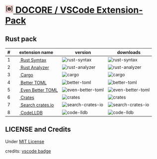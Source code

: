 # [<img src="./assets/icon.png" width="26" height="26" /> DOCORE / VSCode Extension-Pack][docore-vscode-extension-pack-gh-repo]

## Rust pack

| #   | extension name                                                                                                                                                                                                            | version                                 | downloads                               |
| --- | ------------------------------------------------------------------------------------------------------------------------------------------------------------------------------------------------------------------------- | --------------------------------------- | --------------------------------------- |
| 1   | [<img src="https://dustypomerleau.gallerycdn.vsassets.io/extensions/dustypomerleau/rust-syntax/0.6.1/1657445670505/Microsoft.VisualStudio.Services.Icons.Default" width="16" height="16" /> Rust Symtax][l-rust-syntax]   | ![rust-syntax][v-rust-syntax]           | ![rust-syntax][d-rust-syntax]           |
| 2   | [<img src="https://rust-lang.gallerycdn.vsassets.io/extensions/rust-lang/rust-analyzer/0.4.1510/1683852079419/Microsoft.VisualStudio.Services.Icons.Default" width="16" height="16" /> Rust Analyzer][l-rust-analyzer]    | ![rust-analyzer][v-rust-analyzer]       | ![rust-analyzer][d-rust-analyzer]       |
| 3   | [<img src="https://panicbit.gallerycdn.vsassets.io/extensions/panicbit/cargo/0.2.3/1578359324377/Microsoft.VisualStudio.Services.Icons.Default" width="16" height="16" /> Cargo][l-cargo]                                 | ![cargo][v-cargo]                       | ![cargo][d-cargo]                       |
| 4   | [<img src="https://bungcip.gallerycdn.vsassets.io/extensions/bungcip/better-toml/0.3.2/1518943844936/Microsoft.VisualStudio.Services.Icons.Default" width="16" height="16" /> Better TOML][l-better-toml]                 | ![better-toml][v-better-toml]           | ![better-toml][d-better-toml]           |
| 5   | [<img src="https://tamasfe.gallerycdn.vsassets.io/extensions/tamasfe/even-better-toml/0.19.0/1667317056512/Microsoft.VisualStudio.Services.Icons.Default" width="16" height="16" /> Even Better TOML][l-even-better-toml] | ![even-better-toml][v-even-better-toml] | ![even-better-toml][d-even-better-toml] |
| 6   | [<img src="https://serayuzgur.gallerycdn.vsassets.io/extensions/serayuzgur/crates/0.5.11/1680765308724/Microsoft.VisualStudio.Services.Icons.Default" width="16" height="16" /> Crates][l-crates]                         | ![crates][v-crates]                     | ![crates][d-crates]                     |
| 7   | [<img src="https://belfz.gallerycdn.vsassets.io/extensions/belfz/search-crates-io/1.2.1/1526047125511/Microsoft.VisualStudio.Services.Icons.Default" width="16" height="16" /> Search crates.io][l-search-crates-io]      | ![search-crates-io][v-search-crates-io] | ![search-crates-io][d-search-crates-io] |
| 8   | [<img src="https://vadimcn.gallerycdn.vsassets.io/extensions/vadimcn/vscode-lldb/1.9.1/1682832076650/Microsoft.VisualStudio.Services.Icons.Default" width="16" height="16" /> CodeLLDB][l-code-lldb]                      | ![code-lldb][v-code-lldb]               | ![code-lldb][d-code-lldb]               |

<!-- links -->

[docore-vscode-extension-pack-gh-repo]: https://github.com/docore/vscode-extension-pack
[l-rust-syntax]: https://marketplace.visualstudio.com/items?itemName=dustypomerleau.rust-syntax
[v-rust-syntax]: https://vsmarketplacebadges.dev/version-short/dustypomerleau.rust-syntax.svg
[d-rust-syntax]: https://vsmarketplacebadges.dev/downloads-short/dustypomerleau.rust-syntax.svg
[l-rust-analyzer]: https://marketplace.visualstudio.com/items?itemName=rust-lang.rust-analyzer
[v-rust-analyzer]: https://vsmarketplacebadges.dev/version-short/rust-lang.rust-analyzer.svg
[d-rust-analyzer]: https://vsmarketplacebadges.dev/downloads-short/rust-lang.rust-analyzer.svg
[l-cargo]: https://marketplace.visualstudio.com/items?itemName=panicbit.cargo
[v-cargo]: https://vsmarketplacebadges.dev/version-short/panicbit.cargo.svg
[d-cargo]: https://vsmarketplacebadges.dev/downloads-short/panicbit.cargo.svg
[l-better-toml]: https://marketplace.visualstudio.com/items?itemName=bungcip.better-toml
[v-better-toml]: https://vsmarketplacebadges.dev/version-short/bungcip.better-toml.svg
[d-better-toml]: https://vsmarketplacebadges.dev/downloads-short/bungcip.better-toml.svg
[l-even-better-toml]: https://marketplace.visualstudio.com/items?itemName=tamasfe.even-better-toml
[v-even-better-toml]: https://vsmarketplacebadges.dev/version-short/tamasfe.even-better-toml.svg
[d-even-better-toml]: https://vsmarketplacebadges.dev/downloads-short/tamasfe.even-better-toml.svg
[l-crates]: https://marketplace.visualstudio.com/items?itemName=serayuzgur.crates
[v-crates]: https://vsmarketplacebadges.dev/version-short/serayuzgur.crates.svg
[d-crates]: https://vsmarketplacebadges.dev/downloads-short/serayuzgur.crates.svg
[l-search-crates-io]: https://marketplace.visualstudio.com/items?itemName=belfz.search-crates-io
[v-search-crates-io]: https://vsmarketplacebadges.dev/version-short/belfz.search-crates-io.svg
[d-search-crates-io]: https://vsmarketplacebadges.dev/downloads-short/belfz.search-crates-io.svg
[l-code-lldb]: https://marketplace.visualstudio.com/items?itemName=vadimcn.vscode-lldb
[v-code-lldb]: https://vsmarketplacebadges.dev/version-short/vadimcn.vscode-lldb.svg
[d-code-lldb]: https://vsmarketplacebadges.dev/downloads-short/vadimcn.vscode-lldb.svg

## LICENSE and Credits

Under [MIT License](./LICENSE)

credits: [vscode badge](https://vsmarketplacebadges.dev/)
